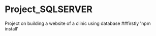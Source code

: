 # Project_SQLSERVER
Project on building a website of a clinic using database
##firstly 'npm install'
